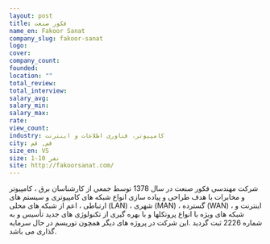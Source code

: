 ```yaml
---
layout: post
title: فکور صنعت
name_en: Fakoor Sanat
company_slug: fakoor-sanat
logo: 
cover: 
company_count:
founded:
location: ""
total_review: 
total_interview: 
salary_avg: 
salary_min: 
salary_max: 
rate: 
view_count: 
industry: کامپیوتر، فناوری اطلاعات و اینترنت
city: قم, قم
size_en: VS
size: 1-10 نفر
site: http://fakoorsanat.com/
---
```


شركت مهندسي فكور صنعت در سال 1378 توسط جمعي از كارشناسان برق ، كامپيوتر و مخابرات با هدف طراحی و پیاده سازی انواع شبکه های کامپیوتری و سیستم های ارتباطی ، اعم از شبکه های محلی (LAN) ، شهری (MAN) ، گسترده (WAN) ، اینترنت و شبکه های ویژه با انواع پروتکلها و با بهره گیری از تکنولوژی های جدید تأسيس و به شماره 2226 ثبت گرديد .این شرکت در پروژه های دیگر همچون توریسم در حال سرمایه گذاری می باشد.

